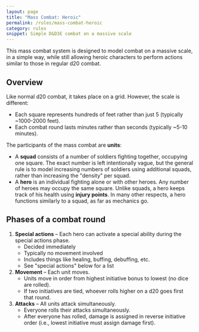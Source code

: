 ```yaml
---
layout: page
title: "Mass Combat: Heroic"
permalink: /rules/mass-combat-heroic
category: rules
snippet: Simple D&D3E combat on a massive scale
---
```


This mass combat system is designed to model combat on a massive scale, in a simple way, while still allowing heroic characters to perform actions similar to those in regular d20 combat.

## Overview  

Like normal d20 combat, it takes place on a grid. However, the scale is different:

*   Each square represents hundreds of feet rather than just 5 (typically ~1000-2000 feet).
*   Each combat round lasts minutes rather than seconds (typically ~5-10 minutes).

The participants of the mass combat are **units**:

*   A **squad** consists of a number of soldiers fighting together, occupying one square. The exact number is left intentionally vague, but the general rule is to model increasing numbers of soldiers using additional squads, rather than increasing the "density" per squad.
*   A **hero** is an individual fighting alone or with other heroes. Any number of heroes may occupy the same square. Unlike squads, a hero keeps track of his health using **injury points**. In many other respects, a hero functions similarly to a squad, as far as mechanics go.

## Phases of a combat round

1.  **Special actions** – Each hero can activate a special ability during the special actions phase.
    *   Decided immediately
    *   Typically no movement involved
    *   Includes things like healing, buffing, debuffing, etc.
    *   See "special actions" below for a list
2.  **Movement** – Each unit moves.
    *   Units move in order from highest initiative bonus to lowest (no dice are rolled).
    *   If two initiatives are tied, whoever rolls higher on a d20 goes first that round.
3.  **Attacks** – All units attack simultaneously.
    *   Everyone rolls their attacks simultaneously.
    *   After everyone has rolled, damage is assigned in reverse initiative order (i.e., lowest initiative must assign damage first).

